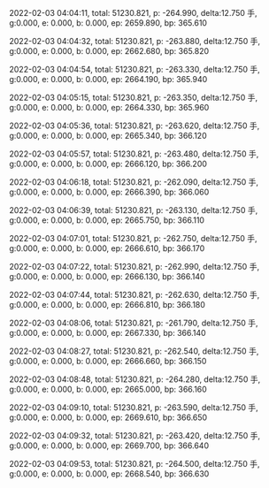 2022-02-03 04:04:11, total: 51230.821, p: -264.990, delta:12.750 手, g:0.000, e: 0.000, b: 0.000, ep: 2659.890, bp: 365.610

2022-02-03 04:04:32, total: 51230.821, p: -263.880, delta:12.750 手, g:0.000, e: 0.000, b: 0.000, ep: 2662.680, bp: 365.820

2022-02-03 04:04:54, total: 51230.821, p: -263.330, delta:12.750 手, g:0.000, e: 0.000, b: 0.000, ep: 2664.190, bp: 365.940

2022-02-03 04:05:15, total: 51230.821, p: -263.350, delta:12.750 手, g:0.000, e: 0.000, b: 0.000, ep: 2664.330, bp: 365.960

2022-02-03 04:05:36, total: 51230.821, p: -263.620, delta:12.750 手, g:0.000, e: 0.000, b: 0.000, ep: 2665.340, bp: 366.120

2022-02-03 04:05:57, total: 51230.821, p: -263.480, delta:12.750 手, g:0.000, e: 0.000, b: 0.000, ep: 2666.120, bp: 366.200

2022-02-03 04:06:18, total: 51230.821, p: -262.090, delta:12.750 手, g:0.000, e: 0.000, b: 0.000, ep: 2666.390, bp: 366.060

2022-02-03 04:06:39, total: 51230.821, p: -263.130, delta:12.750 手, g:0.000, e: 0.000, b: 0.000, ep: 2665.750, bp: 366.110

2022-02-03 04:07:01, total: 51230.821, p: -262.750, delta:12.750 手, g:0.000, e: 0.000, b: 0.000, ep: 2666.610, bp: 366.170

2022-02-03 04:07:22, total: 51230.821, p: -262.990, delta:12.750 手, g:0.000, e: 0.000, b: 0.000, ep: 2666.130, bp: 366.140

2022-02-03 04:07:44, total: 51230.821, p: -262.630, delta:12.750 手, g:0.000, e: 0.000, b: 0.000, ep: 2666.810, bp: 366.180

2022-02-03 04:08:06, total: 51230.821, p: -261.790, delta:12.750 手, g:0.000, e: 0.000, b: 0.000, ep: 2667.330, bp: 366.140

2022-02-03 04:08:27, total: 51230.821, p: -262.540, delta:12.750 手, g:0.000, e: 0.000, b: 0.000, ep: 2666.660, bp: 366.150

2022-02-03 04:08:48, total: 51230.821, p: -264.280, delta:12.750 手, g:0.000, e: 0.000, b: 0.000, ep: 2665.000, bp: 366.160

2022-02-03 04:09:10, total: 51230.821, p: -263.590, delta:12.750 手, g:0.000, e: 0.000, b: 0.000, ep: 2669.610, bp: 366.650

2022-02-03 04:09:32, total: 51230.821, p: -263.420, delta:12.750 手, g:0.000, e: 0.000, b: 0.000, ep: 2669.700, bp: 366.640

2022-02-03 04:09:53, total: 51230.821, p: -264.500, delta:12.750 手, g:0.000, e: 0.000, b: 0.000, ep: 2668.540, bp: 366.630